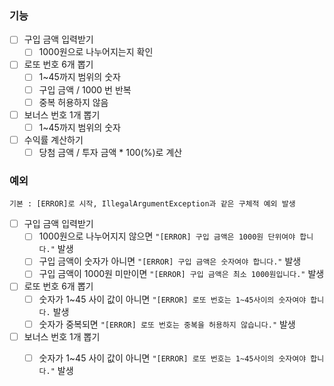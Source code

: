 ### 기능
- [ ] 구입 금액 입력받기
    - [ ] 1000원으로 나누어지는지 확인
    
- [ ] 로또 번호 6개 뽑기
    - [ ] 1~45까지 범위의 숫자
    - [ ] 구입 금액 / 1000 번 반복
    - [ ] 중복 허용하지 않음
    
- [ ] 보너스 번호 1개 뽑기
    - [ ] 1~45까지 범위의 숫자
    
- [ ] 수익률 계산하기
  -[ ] 당첨 금액 / 투자 금액 * 100(%)로 계산
  
### 예외
```기본 : [ERROR]로 시작, IllegalArgumentException과 같은 구체적 예외 발생```
- [ ] 구입 금액 입력받기
  - [ ] 1000원으로 나누어지지 않으면 ```"[ERROR] 구입 금액은 1000원 단위여야 합니다."``` 발생
  - [ ] 구입 금액이 숫자가 아니면 ```"[ERROR] 구입 금액은 숫자여야 합니다."``` 발생
  - [ ] 구입 금액이 1000원 미만이면 ```"[ERROR] 구입 금액은 최소 1000원입니다."``` 발생
  
- [ ] 로또 번호 6개 뽑기
  - [ ] 숫자가 1~45 사이 값이 아니면 ```"[ERROR] 로또 번호는 1~45사이의 숫자여야 합니다.``` 발생
  - [ ] 숫자가 중복되면 ```"[ERROR] 로또 번호는 중복을 허용하지 않습니다."``` 발생
  
- [ ] 보너스 번호 1개 뽑기
  - [ ] 숫자가 1~45 사이 값이 아니면 ```"[ERROR] 로또 번호는 1~45사이의 숫자여야 합니다."``` 발생
  